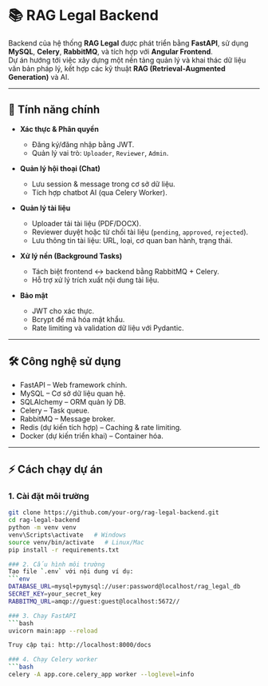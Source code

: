 # 📚 RAG Legal Backend

Backend của hệ thống **RAG Legal** được phát triển bằng **FastAPI**, sử dụng **MySQL**, **Celery**, **RabbitMQ**, và tích hợp với **Angular Frontend**.  
Dự án hướng tới việc xây dựng một nền tảng quản lý và khai thác dữ liệu văn bản pháp lý, kết hợp các kỹ thuật **RAG (Retrieval-Augmented Generation)** và AI.

---

## 🚀 Tính năng chính

- **Xác thực & Phân quyền**  
  - Đăng ký/đăng nhập bằng JWT.  
  - Quản lý vai trò: `Uploader`, `Reviewer`, `Admin`.  

- **Quản lý hội thoại (Chat)**  
  - Lưu session & message trong cơ sở dữ liệu.  
  - Tích hợp chatbot AI (qua Celery Worker).  

- **Quản lý tài liệu**  
  - Uploader tải tài liệu (PDF/DOCX).  
  - Reviewer duyệt hoặc từ chối tài liệu (`pending`, `approved`, `rejected`).  
  - Lưu thông tin tài liệu: URL, loại, cơ quan ban hành, trạng thái.  

- **Xử lý nền (Background Tasks)**  
  - Tách biệt frontend ↔ backend bằng RabbitMQ + Celery.  
  - Hỗ trợ xử lý trích xuất nội dung tài liệu.  

- **Bảo mật**  
  - JWT cho xác thực.  
  - Bcrypt để mã hóa mật khẩu.  
  - Rate limiting và validation dữ liệu với Pydantic.  

---

## 🛠️ Công nghệ sử dụng

- FastAPI – Web framework chính.  
- MySQL – Cơ sở dữ liệu quan hệ.  
- SQLAlchemy – ORM quản lý DB.  
- Celery – Task queue.  
- RabbitMQ – Message broker.  
- Redis (dự kiến tích hợp) – Caching & rate limiting.  
- Docker (dự kiến triển khai) – Container hóa.  

---

## ⚡ Cách chạy dự án

### 1. Cài đặt môi trường
```bash
git clone https://github.com/your-org/rag-legal-backend.git
cd rag-legal-backend
python -m venv venv
venv\Scripts\activate   # Windows
source venv/bin/activate   # Linux/Mac
pip install -r requirements.txt

### 2. Cấu hình môi trường
Tạo file `.env` với nội dung ví dụ:
```env
DATABASE_URL=mysql+pymysql://user:password@localhost/rag_legal_db
SECRET_KEY=your_secret_key
RABBITMQ_URL=amqp://guest:guest@localhost:5672//

### 3. Chạy FastAPI
```bash
uvicorn main:app --reload

Truy cập tại: http://localhost:8000/docs

### 4. Chạy Celery worker
```bash
celery -A app.core.celery_app worker --loglevel=info
